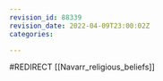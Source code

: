 ```yaml
---
revision_id: 88339
revision_date: 2022-04-09T23:00:02Z
categories:

---
```


#REDIRECT [[Navarr_religious_beliefs]]